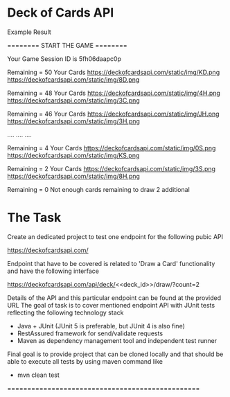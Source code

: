 # Deck of Cards API

Example Result

======== START THE GAME ========

Your Game Session ID is 5fh06daapc0p

Remaining = 50
Your Cards
https://deckofcardsapi.com/static/img/KD.png
https://deckofcardsapi.com/static/img/8D.png

Remaining = 48
Your Cards
https://deckofcardsapi.com/static/img/4H.png
https://deckofcardsapi.com/static/img/3C.png

Remaining = 46
Your Cards
https://deckofcardsapi.com/static/img/JH.png
https://deckofcardsapi.com/static/img/3H.png

....
....
....

Remaining = 4
Your Cards
https://deckofcardsapi.com/static/img/0S.png
https://deckofcardsapi.com/static/img/KS.png

Remaining = 2
Your Cards
https://deckofcardsapi.com/static/img/3S.png
https://deckofcardsapi.com/static/img/8H.png

Remaining = 0
Not enough cards remaining to draw 2 additional



# The Task
Create an dedicated project to test one endpoint for the following pubic API

https://deckofcardsapi.com/

Endpoint that have to be covered is related to 'Draw a Card' functionality and have the following interface

https://deckofcardsapi.com/api/deck/<<deck_id>>/draw/?count=2

Details of the API and this particular endpoint can be found at the provided URL
The goal of task is to cover mentioned endpoint API with JUnit tests reflecting the following technology stack
- Java + JUnit (JUnit 5 is preferable, but JUnit 4 is also fine)
- RestAssured framework for send/validate requests
- Maven as dependency management tool and independent test runner

Final goal is to provide project that can be cloned locally and that should be able to execute all tests by using maven command like

- mvn clean test

================================================
